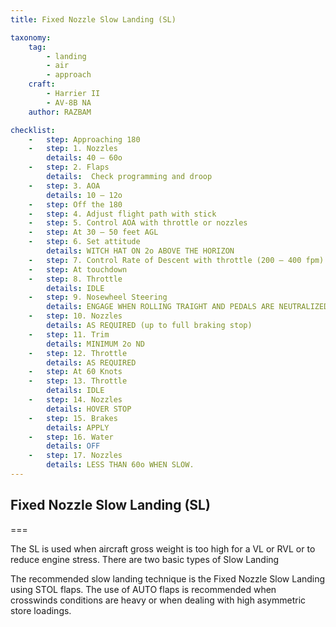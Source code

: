 ```yaml
---
title: Fixed Nozzle Slow Landing (SL) 

taxonomy:
    tag:
        - landing
        - air
        - approach
    craft:
        - Harrier II
        - AV-8B NA
    author: RAZBAM

checklist:
    -   step: Approaching 180 
    -   step: 1. Nozzles 
        details: 40 – 60o 
    -   step: 2. Flaps
        details:  Check programming and droop 
    -   step: 3. AOA 
        details: 10 – 12o 
    -   step: Off the 180 
    -   step: 4. Adjust flight path with stick  
    -   step: 5. Control AOA with throttle or nozzles  
    -   step: At 30 – 50 feet AGL 
    -   step: 6. Set attitude 
        details: WITCH HAT ON 2o ABOVE THE HORIZON 
    -   step: 7. Control Rate of Descent with throttle (200 – 400 fpm).  
    -   step: At touchdown 
    -   step: 8. Throttle 
        details: IDLE 
    -   step: 9. Nosewheel Steering 
        details: ENGAGE WHEN ROLLING TRAIGHT AND PEDALS ARE NEUTRALIZED 
    -   step: 10. Nozzles 
        details: AS REQUIRED (up to full braking stop) 
    -   step: 11. Trim 
        details: MINIMUM 2o ND 
    -   step: 12. Throttle 
        details: AS REQUIRED 
    -   step: At 60 Knots 
    -   step: 13. Throttle 
        details: IDLE 
    -   step: 14. Nozzles 
        details: HOVER STOP 
    -   step: 15. Brakes 
        details: APPLY 
    -   step: 16. Water 
        details: OFF 
    -   step: 17. Nozzles 
        details: LESS THAN 60o WHEN SLOW. 
---
```


## Fixed Nozzle Slow Landing (SL) 

===

The SL is used when aircraft gross weight is too high for a VL or RVL or to reduce engine stress. There are two basic types of Slow Landing

The recommended slow landing technique is the Fixed Nozzle Slow Landing using STOL flaps. The use of AUTO flaps is recommended when crosswinds conditions are heavy or when dealing with high asymmetric store loadings. 
